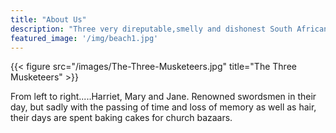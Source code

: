 ```yaml
---
title: "About Us"
description: "Three very direputable,smelly and dishonest South African politicians. Just kidding, they're actually three very nice guy's with strange walks and extremely funny behavoiur."
featured_image: '/img/beach1.jpg'
---
```

{{< figure src="/images/The-Three-Musketeers.jpg" title="The Three Musketeers" >}}

From left to right.....Harriet, Mary and Jane. Renowned swordsmen in their day, but sadly with the passing of time and loss of memory as well as hair, their days are spent baking cakes for church bazaars.